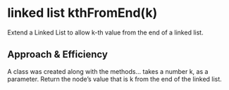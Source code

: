 # linked list kthFromEnd(k)

<!-- Description of the challenge -->

Extend a Linked List to allow k-th value from the end of a linked list.

## Approach & Efficiency

<!-- What approach did you take? Discuss Why. What is the Big O space/time for this approach? -->

A class was created along with the methods... takes a number k, as a parameter. Return the node’s value that is k from the end of the linked list.